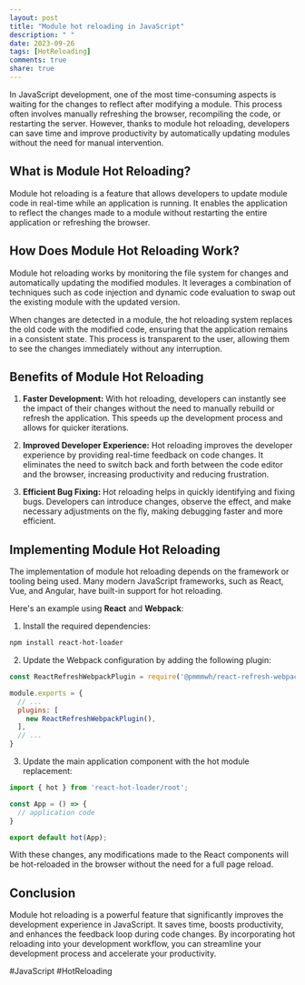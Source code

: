 ```yaml
---
layout: post
title: "Module hot reloading in JavaScript"
description: " "
date: 2023-09-26
tags: [HotReloading]
comments: true
share: true
---
```


In JavaScript development, one of the most time-consuming aspects is waiting for the changes to reflect after modifying a module. This process often involves manually refreshing the browser, recompiling the code, or restarting the server. However, thanks to module hot reloading, developers can save time and improve productivity by automatically updating modules without the need for manual intervention.

## What is Module Hot Reloading?

Module hot reloading is a feature that allows developers to update module code in real-time while an application is running. It enables the application to reflect the changes made to a module without restarting the entire application or refreshing the browser.

## How Does Module Hot Reloading Work?

Module hot reloading works by monitoring the file system for changes and automatically updating the modified modules. It leverages a combination of techniques such as code injection and dynamic code evaluation to swap out the existing module with the updated version.

When changes are detected in a module, the hot reloading system replaces the old code with the modified code, ensuring that the application remains in a consistent state. This process is transparent to the user, allowing them to see the changes immediately without any interruption.

## Benefits of Module Hot Reloading

1. **Faster Development:** With hot reloading, developers can instantly see the impact of their changes without the need to manually rebuild or refresh the application. This speeds up the development process and allows for quicker iterations.

2. **Improved Developer Experience:** Hot reloading improves the developer experience by providing real-time feedback on code changes. It eliminates the need to switch back and forth between the code editor and the browser, increasing productivity and reducing frustration.

3. **Efficient Bug Fixing:** Hot reloading helps in quickly identifying and fixing bugs. Developers can introduce changes, observe the effect, and make necessary adjustments on the fly, making debugging faster and more efficient.

## Implementing Module Hot Reloading

The implementation of module hot reloading depends on the framework or tooling being used. Many modern JavaScript frameworks, such as React, Vue, and Angular, have built-in support for hot reloading.

Here's an example using **React** and **Webpack**:

1. Install the required dependencies:

```bash
npm install react-hot-loader
```

2. Update the Webpack configuration by adding the following plugin:

```javascript
const ReactRefreshWebpackPlugin = require('@pmmmwh/react-refresh-webpack-plugin');

module.exports = {
  // ...
  plugins: [
    new ReactRefreshWebpackPlugin(),
  ],
  // ...
}
```

3. Update the main application component with the hot module replacement:

```javascript
import { hot } from 'react-hot-loader/root';

const App = () => {
  // application code
}

export default hot(App);
```

With these changes, any modifications made to the React components will be hot-reloaded in the browser without the need for a full page reload.

## Conclusion

Module hot reloading is a powerful feature that significantly improves the development experience in JavaScript. It saves time, boosts productivity, and enhances the feedback loop during code changes. By incorporating hot reloading into your development workflow, you can streamline your development process and accelerate your productivity.

#JavaScript #HotReloading